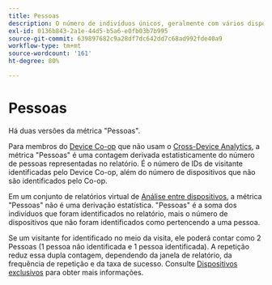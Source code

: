 ```yaml
---
title: Pessoas
description: O número de indivíduos únicos, geralmente com vários dispositivos.
exl-id: 0136b843-2a1e-44d5-b5a6-e0fb03b7b995
source-git-commit: 639897682c9a28df7dc642dd7c68ad992fde40a9
workflow-type: tm+mt
source-wordcount: '161'
ht-degree: 80%

---
```


# Pessoas

Há duas versões da métrica &quot;Pessoas&quot;.

Para membros do [Device Co-op](https://experienceleague.adobe.com/docs/device-co-op/using/data/people.html?lang=pt-BR) que não usam o [Cross-Device Analytics](../cda/overview.md), a métrica &quot;Pessoas&quot; é uma contagem derivada estatisticamente do número de pessoas representadas no relatório. É o número de IDs de visitante identificadas pelo Device Co-op, além do número de dispositivos que não são identificados pelo Co-op.

Em um conjunto de relatórios virtual de [Análise entre dispositivos](../cda/overview.md), a métrica &quot;Pessoas&quot; não é uma derivação estatística. &quot;Pessoas&quot; é a soma dos indivíduos que foram identificados no relatório, mais o número de dispositivos que não foram identificados como pertencendo a uma pessoa.

Se um visitante for identificado no meio da visita, ele poderá contar como 2 Pessoas (1 pessoa não identificada e 1 pessoa identificada). [](/help/components/cda/replay.md) A repetição reduz essa dupla contagem, dependendo da janela de relatório, da frequência de repetição e da taxa de sucesso. Consulte [Dispositivos exclusivos](unique-devices.md) para obter mais informações.
